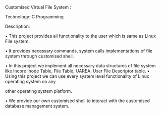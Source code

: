 Customised Virtual File System :

Technology: C Programming

Description:

• This project provides all functionality to the user which is same as Linux File system.

• It provides necessary commands, system calls implementations of file system through customised shell.

• In this project we implement all necessary data structures of file system like Incore Inode Table, File Table, UAREA, User File Descriptor table. • Using this project we can use every system level functionality of Linux operating system on any

other operating system platform.

• We provide our own customised shell to interact with the customised database management system.
